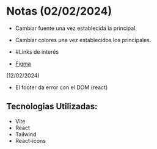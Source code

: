 # Notas (02/02/2024)

- Cambiar fuente una vez establecida la principal.
- Cambiar colores una vez establecidos los principales.

- #Links de interés
- <p><a href="https://www.figma.com/file/ICzQ9yl7VuxMshRGvVJShn/Untitled?type=whiteboard&node-id=3-27&t=e8n3Ji2TpdVHeQDw-0" target="_blank">Figma</a>

(12/02/2024)

- El footer da error con el DOM (react)


<h2>Tecnologias Utilizadas:</h2>

- Vite
- React
- Tailwind
- React-icons